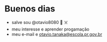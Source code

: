 # Buenos dias
- salve sou @otavio8080  :space_invader:  :skull_and_crossbones:
- meu interesse e aprender progamação
- meu e-mail e otavio.tanaka@escola.pr.gov.br
